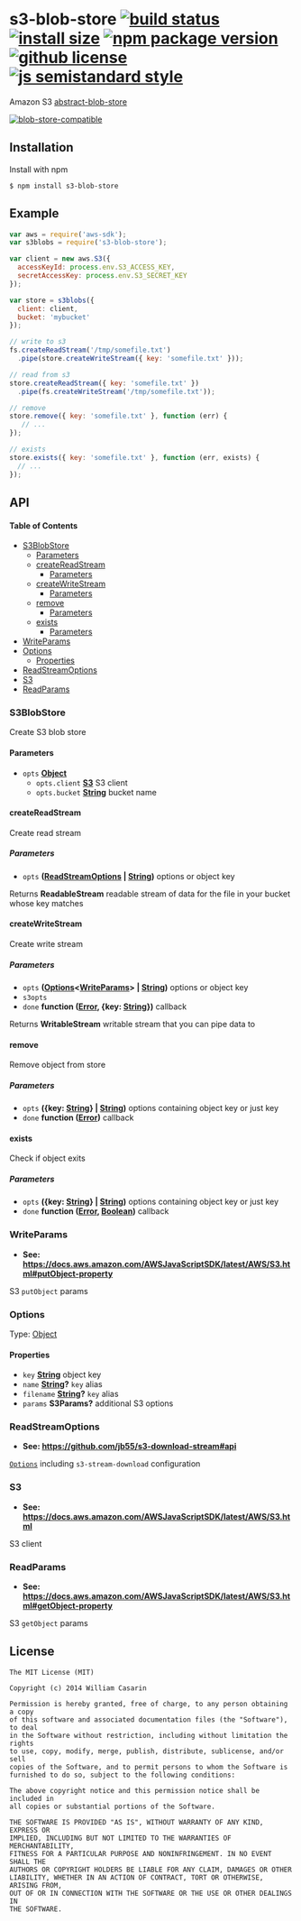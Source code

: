 # s3-blob-store [![build status](https://badgen.net/travis/jb55/s3-blob-store/master)](https://travis-ci.com/jb55/s3-blob-store) [![install size](https://badgen.net/packagephobia/install/s3-blob-store)](https://packagephobia.now.sh/result?p=s3-blob-store) [![npm package version](https://badgen.net/npm/v/s3-blob-store)](https://npm.im/s3-blob-store) [![github license](https://badgen.net/github/license/jb55/s3-blob-store)](https://github.com/jb55/s3-blob-store/blob/master/LICENSE) [![js semistandard style](https://badgen.net/badge/code%20style/semistandard/pink)](https://github.com/Flet/semistandard)

Amazon S3 [abstract-blob-store](http://npmrepo.com/abstract-blob-store)

[![blob-store-compatible](https://raw.githubusercontent.com/maxogden/abstract-blob-store/master/badge.png)](https://github.com/maxogden/abstract-blob-store)

## Installation

Install with npm

    $ npm install s3-blob-store

## Example

```js
var aws = require('aws-sdk');
var s3blobs = require('s3-blob-store');

var client = new aws.S3({
  accessKeyId: process.env.S3_ACCESS_KEY,
  secretAccessKey: process.env.S3_SECRET_KEY
});

var store = s3blobs({
  client: client,
  bucket: 'mybucket'
});

// write to s3
fs.createReadStream('/tmp/somefile.txt')
  .pipe(store.createWriteStream({ key: 'somefile.txt' }));

// read from s3
store.createReadStream({ key: 'somefile.txt' })
  .pipe(fs.createWriteStream('/tmp/somefile.txt'));

// remove
store.remove({ key: 'somefile.txt' }, function (err) {
   // ...
});

// exists
store.exists({ key: 'somefile.txt' }, function (err, exists) {
  // ...
});
```

## API

<!-- Generated by documentation.js. Update this documentation by updating the source code. -->

#### Table of Contents

-   [S3BlobStore](#s3blobstore)
    -   [Parameters](#parameters)
    -   [createReadStream](#createreadstream)
        -   [Parameters](#parameters-1)
    -   [createWriteStream](#createwritestream)
        -   [Parameters](#parameters-2)
    -   [remove](#remove)
        -   [Parameters](#parameters-3)
    -   [exists](#exists)
        -   [Parameters](#parameters-4)
-   [WriteParams](#writeparams)
-   [Options](#options)
    -   [Properties](#properties)
-   [ReadStreamOptions](#readstreamoptions)
-   [S3](#s3)
-   [ReadParams](#readparams)

### S3BlobStore

Create S3 blob store

#### Parameters

-   `opts` **[Object](https://developer.mozilla.org/docs/Web/JavaScript/Reference/Global_Objects/Object)** 
    -   `opts.client` **[S3](#s3)** S3 client
    -   `opts.bucket` **[String](https://developer.mozilla.org/docs/Web/JavaScript/Reference/Global_Objects/String)** bucket name

#### createReadStream

Create read stream

##### Parameters

-   `opts` **([ReadStreamOptions](#readstreamoptions) \| [String](https://developer.mozilla.org/docs/Web/JavaScript/Reference/Global_Objects/String))** options or object key

Returns **ReadableStream** readable stream of data for the file in your bucket whose key matches

#### createWriteStream

Create write stream

##### Parameters

-   `opts` **([Options](#options)&lt;[WriteParams](#writeparams)> | [String](https://developer.mozilla.org/docs/Web/JavaScript/Reference/Global_Objects/String))** options or object key
-   `s3opts`  
-   `done` **function ([Error](https://developer.mozilla.org/docs/Web/JavaScript/Reference/Global_Objects/Error), {key: [String](https://developer.mozilla.org/docs/Web/JavaScript/Reference/Global_Objects/String)})** callback

Returns **WritableStream** writable stream that you can pipe data to

#### remove

Remove object from store

##### Parameters

-   `opts` **({key: [String](https://developer.mozilla.org/docs/Web/JavaScript/Reference/Global_Objects/String)} | [String](https://developer.mozilla.org/docs/Web/JavaScript/Reference/Global_Objects/String))** options containing object key or just key
-   `done` **function ([Error](https://developer.mozilla.org/docs/Web/JavaScript/Reference/Global_Objects/Error))** callback

#### exists

Check if object exits

##### Parameters

-   `opts` **({key: [String](https://developer.mozilla.org/docs/Web/JavaScript/Reference/Global_Objects/String)} | [String](https://developer.mozilla.org/docs/Web/JavaScript/Reference/Global_Objects/String))** options containing object key or just key
-   `done` **function ([Error](https://developer.mozilla.org/docs/Web/JavaScript/Reference/Global_Objects/Error), [Boolean](https://developer.mozilla.org/docs/Web/JavaScript/Reference/Global_Objects/Boolean))** callback

### 

### WriteParams

-   **See: <https://docs.aws.amazon.com/AWSJavaScriptSDK/latest/AWS/S3.html#putObject-property>**

S3 `putObject` params

### Options

Type: [Object](https://developer.mozilla.org/docs/Web/JavaScript/Reference/Global_Objects/Object)

#### Properties

-   `key` **[String](https://developer.mozilla.org/docs/Web/JavaScript/Reference/Global_Objects/String)** object key
-   `name` **[String](https://developer.mozilla.org/docs/Web/JavaScript/Reference/Global_Objects/String)?** `key` alias
-   `filename` **[String](https://developer.mozilla.org/docs/Web/JavaScript/Reference/Global_Objects/String)?** `key` alias
-   `params` **S3Params?** additional S3 options

### ReadStreamOptions

-   **See: <https://github.com/jb55/s3-download-stream#api>**

[`Options`](#options) including `s3-stream-download` configuration

### S3

-   **See: <https://docs.aws.amazon.com/AWSJavaScriptSDK/latest/AWS/S3.html>**

S3 client

### ReadParams

-   **See: <https://docs.aws.amazon.com/AWSJavaScriptSDK/latest/AWS/S3.html#getObject-property>**

S3 `getObject` params

### 

## License

    The MIT License (MIT)

    Copyright (c) 2014 William Casarin

    Permission is hereby granted, free of charge, to any person obtaining a copy
    of this software and associated documentation files (the "Software"), to deal
    in the Software without restriction, including without limitation the rights
    to use, copy, modify, merge, publish, distribute, sublicense, and/or sell
    copies of the Software, and to permit persons to whom the Software is
    furnished to do so, subject to the following conditions:

    The above copyright notice and this permission notice shall be included in
    all copies or substantial portions of the Software.

    THE SOFTWARE IS PROVIDED "AS IS", WITHOUT WARRANTY OF ANY KIND, EXPRESS OR
    IMPLIED, INCLUDING BUT NOT LIMITED TO THE WARRANTIES OF MERCHANTABILITY,
    FITNESS FOR A PARTICULAR PURPOSE AND NONINFRINGEMENT. IN NO EVENT SHALL THE
    AUTHORS OR COPYRIGHT HOLDERS BE LIABLE FOR ANY CLAIM, DAMAGES OR OTHER
    LIABILITY, WHETHER IN AN ACTION OF CONTRACT, TORT OR OTHERWISE, ARISING FROM,
    OUT OF OR IN CONNECTION WITH THE SOFTWARE OR THE USE OR OTHER DEALINGS IN
    THE SOFTWARE.
